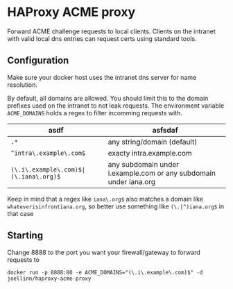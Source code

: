 # HAProxy ACME proxy
Forward ACME challenge requests to local clients. Clients on the intranet with valid local dns entries can request certs using standard tools.

## Configuration
Make sure your docker host uses the intranet dns server for name resolution.

By default, all domains are allowed.
You should limit this to the domain prefixes used on the intranet to not leak requests.
The environment variable `ACME_DOMAINS` holds a regex to filter incomming requests with.

asdf | asfsdaf
---- | -----
`.*` | any string/domain (default)
`^intra\.example\.com$` | exacty intra.example.com
`(\.i\.example\.com)$\|(\.iana\.org)$` | any subdomain under i.example.com or any subdomain under iana.org

Keep in mind that a regex like `iana\.org$` also matches a domain like `whateverisinfrontiana.org`, so better use something like `(\.|^)iana.org$` in that case

## Starting
Change 8888 to the port you want your firewall/gateway to forward requests to
```
docker run -p 8888:80 -e ACME_DOMAINS="(\.i\.example\.com)$" -d joellinn/haproxy-acme-proxy
```
